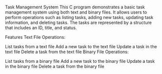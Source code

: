 Task Management System
This C program demonstrates a basic task management system using both text and binary files. It allows users to perform operations such as listing tasks, adding new tasks, updating task information, and deleting tasks. The tasks are represented by a structure that includes an ID, title, and status.

Features
Text File Operations:

List tasks from a text file
Add a new task to the text file
Update a task in the text file
Delete a task from the text file
Binary File Operations:

List tasks from a binary file
Add a new task to the binary file
Update a task in the binary file
Delete a task from the binary file
